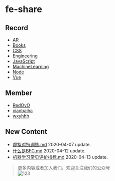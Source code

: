 
# fe-share

<!-- RECORD-START -->
## Record
* [AR](https://github.com/fff455/fe-share/tree/master/AR)
* [Books](https://github.com/fff455/fe-share/tree/master/Books)
* [CSS](https://github.com/fff455/fe-share/tree/master/CSS)
* [Engineering](https://github.com/fff455/fe-share/tree/master/Engineering)
* [JavaScript](https://github.com/fff455/fe-share/tree/master/JavaScript)
* [MachineLearning](https://github.com/fff455/fe-share/tree/master/MachineLearning)
* [Node](https://github.com/fff455/fe-share/tree/master/Node)
* [Vue](https://github.com/fff455/fe-share/tree/master/Vue)
<!-- RECORD-END -->

<!-- MEMBER-START -->
## Member
* [RedOvO](https://github.com/RedOvO)
* [xiaobaiha](https://github.com/xiaobaiha)
* [wxyhhh](https://github.com/wxyhhh)
<!-- MEMBER-END -->

<!-- NEW CONTENT-START -->
## New Content
* [虚拟对抗训练.md](https://github.com/fff455/fe-share/tree/master/MachineLearning/虚拟对抗训练.md) 2020-04-07 update.
* [什么是BFC.md](https://github.com/fff455/fe-share/tree/master/CSS/什么是BFC.md) 2020-04-12 update.
* [机器学习常见评价指标.md](https://github.com/fff455/fe-share/tree/master/MachineLearning/机器学习常见评价指标.md) 2020-04-13 update.
<!-- NEW CONTENT-END -->

> 更多内容或者加入我们，欢迎关注我们的公众号  
> ![123](./Books/image/gzh.png)

